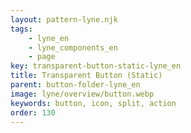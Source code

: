 ```yaml
---
layout: pattern-lyne.njk
tags: 
    - lyne_en
    - lyne_components_en
    - page
key: transparent-button-static-lyne_en
title: Transparent Button (Static)
parent: button-folder-lyne_en
image: lyne/overview/button.webp
keywords: button, icon, split, action
order: 130
---
```

